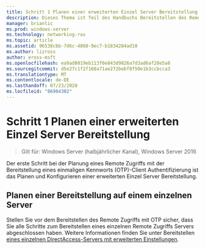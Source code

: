 ```yaml
---
title: Schritt 1 Planen einer erweiterten Einzel Server Bereitstellung
description: Dieses Thema ist Teil des Handbuchs Bereitstellen des Remote Zugriffs mit OTP-Authentifizierung in Windows Server 2016.
manager: brianlic
ms.prod: windows-server
ms.technology: networking-ras
ms.topic: article
ms.assetid: 96538cbb-7d6c-4860-9ec7-b1834284ad10
ms.author: lizross
author: eross-msft
ms.openlocfilehash: ea9ad8019eb113f0e843d9826a7d3ad6af28e5a8
ms.sourcegitcommit: d5e27c1f2f168a71ae272bebf8f50e1b3ccbcca3
ms.translationtype: MT
ms.contentlocale: de-DE
ms.lasthandoff: 07/23/2020
ms.locfileid: "86964302"
---
```

# <a name="step-1-plan-an-advanced-single-server-deployment"></a>Schritt 1 Planen einer erweiterten Einzel Server Bereitstellung

>Gilt für: Windows Server (halbjährlicher Kanal), Windows Server 2016

Der erste Schritt bei der Planung eines Remote Zugriffs mit der Bereitstellung eines einmaligen Kennworts (OTP)-Client Authentifizierung ist das Planen und Konfigurieren einer erweiterten Einzel Server Bereitstellung.  
  
## <a name="plan-a-single-server-deployment"></a>Planen einer Bereitstellung auf einem einzelnen Server  
Stellen Sie vor dem Bereitstellen des Remote Zugriffs mit OTP sicher, dass Sie alle Schritte zum Bereitstellen eines einzelnen Remote Zugriffs Servers abgeschlossen haben. Weitere Informationen finden Sie unter Bereitstellen [eines einzelnen DirectAccess-Servers mit erweiterten Einstellungen](../../../directaccess/single-server-advanced/deploy-a-single-directaccess-server-with-advanced-settings.md).  
  
